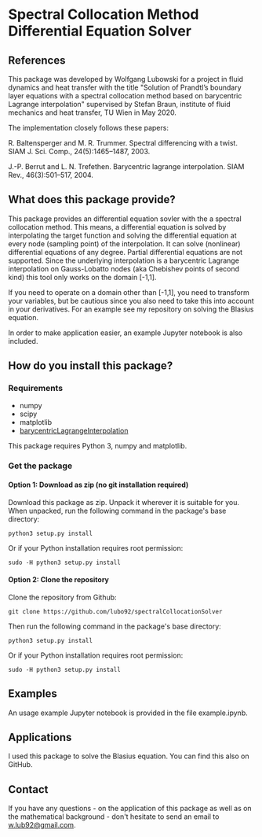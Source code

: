 # Spectral Collocation Method Differential Equation Solver

## References
This package was developed by Wolfgang Lubowski for a project in fluid dynamics and heat transfer with the title "Solution of Prandtl’s boundary layer equations with a spectral collocation method based on barycentric Lagrange interpolation" supervised by Stefan Braun, institute of fluid mechanics and heat transfer, TU Wien in May 2020.

The implementation closely follows these papers:

R. Baltensperger and M. R. Trummer. Spectral differencing with a twist. SIAM J. Sci. Comp., 24(5):1465–1487, 2003.

J.-P. Berrut and L. N. Trefethen. Barycentric lagrange interpolation. SIAM Rev., 46(3):501–517, 2004.

## What does this package provide?
This package provides an differential equation sovler with the a spectral collocation method. This means, a differential equation is solved by interpolating the target function and solving the differential equation at every node (sampling point) of the interpolation. It can solve (nonlinear) differential equations of any degree. Partial differential equations are not supported. Since the underlying interpolation is a barycentric Lagrange interpolation on Gauss-Lobatto nodes (aka Chebishev points of second kind) this tool only works on the domain [-1,1].

If you need to operate on a domain other than [-1,1], you need to transform your variables, but be cautious since you also need to take this into account in your derivatives. For an example see my repository on solving the Blasius equation.

In order to make application easier, an example Jupyter notebook is also included.

## How do you install this package?
### Requirements
* numpy
* scipy
* matplotlib
* [barycentricLagrangeInterpolation](https://github.com/lubo92/barycentricLagrangeInterpolation)

This package requires Python 3, numpy and matplotlib.
### Get the package
#### Option 1: Download as zip (no git installation required)
Download this package as zip. Unpack it wherever it is suitable for you. When unpacked, run the following command in the package's base directory:
```
python3 setup.py install
```
Or if your Python installation requires root permission:
```
sudo -H python3 setup.py install
```
#### Option 2: Clone the repository
Clone the repository from Github:
```
git clone https://github.com/lubo92/spectralCollocationSolver
```
Then run the following command in the package's base directory:
```
python3 setup.py install
```
Or if your Python installation requires root permission:
```
sudo -H python3 setup.py install
```

## Examples
An usage example Jupyter notebook is provided in the file example.ipynb.

## Applications
I used this package to solve the Blasius equation. You can find this also on GitHub.

## Contact
If you have any questions - on the application of this package as well as on the mathematical background - don't hesitate to send an email to <w.lub92@gmail.com>.
